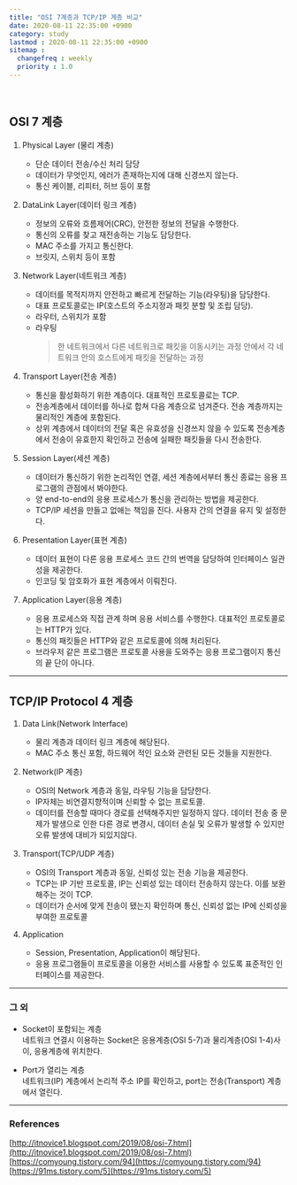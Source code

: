 ```yaml
---
title: "OSI 7계층과 TCP/IP 계층 비교"
date: 2020-08-11 22:35:00 +0900
category: study
lastmod : 2020-08-11 22:35:00 +0900
sitemap :
  changefreq : weekly
  priority : 1.0
---
```


<br>

## OSI 7 계층

1. Physical Layer (물리 계층)
    + 단순 데이터 전송/수신 처리 담당
    + 데이터가 무엇인지, 에러가 존재하는지에 대해 신경쓰지 않는다.
    + 통신 케이블, 리피터, 허브 등이 포함

2. DataLink Layer(데이터 링크 계층)
    + 정보의 오류와 흐름제어(CRC), 안전한 정보의 전달을 수행한다.
    + 통신의 오류를 찾고 재전송하는 기능도 담당한다.
    + MAC 주소를 가지고 통신한다.
    + 브릿지, 스위치 등이 포함

3. Network Layer(네트워크 계층)
    + 데이터를 목적지까지 안전하고 빠르게 전달하는 기능(라우팅)을 담당한다.
    + 대표 프로토콜로는 IP(호스트의 주소지정과 패킷 분할 및 조립 담당).
    + 라우터, 스위치가 포함
    + 라우팅  
      > 한 네트워크에서 다른 네트워크로 패킷을 이동시키는 과정 안에서 각 네트워크 안의 호스트에게 패킷을 전달하는 과정

4. Transport Layer(전송 계층)
    + 통신을 활성화하기 위한 계층이다. 대표적인 프로토콜로는 TCP.
    + 전송계층에서 데이터를 하나로 합쳐 다음 계층으로 넘겨준다. 전송 계층까지는 물리적인 계층에 포함된다.
    + 상위 계층에서 데이터의 전달 혹은 유효성을 신경쓰지 않을 수 있도록 전송계층에서 전송이 유효한지 확인하고 전송에 실패한 패킷들을 다시 전송한다.

5. Session Layer(세션 계층)
    + 데이터가 통신하기 위한 논리적인 연결, 세션 계층에서부터 통신 종료는 응용 프로그램의 관점에서 봐야한다.
    + 양 end-to-end의 응용 프로세스가 통신을 관리하는 방법을 제공한다.
    + TCP/IP 세션을 만들고 없애는 책임을 진다. 사용자 간의 연결을 유지 및 설정한다.

6. Presentation Layer(표현 계층)
    + 데이터 표현이 다른 응용 프로세스 코드 간의 번역을 담당하여 인터페이스 일관성을 제공한다.
    + 인코딩 및 암호화가 표현 계층에서 이뤄진다.

7. Application Layer(응용 계층)
    + 응용 프로세스와 직접 관계 하며 응용 서비스를 수행한다. 대표적인 프로토콜로는 HTTP가 있다.
    + 통신의 패킷들은 HTTP와 같은 프로토콜에 의해 처리된다. 
    + 브라우저 같은 프로그램은 프로토콜 사용을 도와주는 응용 프로그램이지 통신의 끝 단이 아니다.

---

## TCP/IP Protocol 4 계층

1. Data Link(Network Interface)
    + 물리 계층과 데이터 링크 계층에 해당된다.
    + MAC 주소 통신 포함, 하드웨어 적인 요소와 관련된 모든 것들을 지원한다.

2. Network(IP 계층)
    + OSI의 Network 계층과 동일, 라우팅 기능을 담당한다.
    + IP자체는 비연결지향적이며 신뢰할 수 없는 프로토콜.
    + 데이터를 전송할 때마다 경로를 선택해주지만 일정하지 않다. 데이터 전송 중 문제가 발생으로 인한 다른 경로 변경시, 데이터 손실 및 오류가 발생할 수 있지만 오류 발생에 대비가 되있지않다.

3. Transport(TCP/UDP 계층)
    + OSI의 Transport 계층과 동일, 신뢰성 있는 전송 기능을 제공한다.
    + TCP는 IP 기반 프로토콜, IP는 신뢰성 있는 데이터 전송하지 않는다. 이를 보완해주는 것이 TCP.
    + 데이터가 순서에 맞게 전송이 됐는지 확인하며 통신, 신뢰성 없는 IP에 신뢰성을 부여한 프로토콜

4. Application
    + Session, Presentation, Application이 해당된다. 
    + 응용 프로그램들이 프로토콜을 이용한 서비스를 사용할 수 있도록 표준적인 인터페이스를 제공한다.

---

### 그 외

+ Socket이 포함되는 계층  
    네트워크 연결시 이용하는 Socket은 응용계층(OSI 5-7)과 물리계층(OSI 1-4)사이, 응용계층에 위치한다.

+ Port가 열리는 계층  
    네트워크(IP) 계층에서 논리적 주소 IP를 확인하고, port는 전송(Transport) 계층에서 열린다.

---

### References
[http://itnovice1.blogspot.com/2019/08/osi-7.html](http://itnovice1.blogspot.com/2019/08/osi-7.html)  
[https://comyoung.tistory.com/94](https://comyoung.tistory.com/94)  
[https://91ms.tistory.com/5](https://91ms.tistory.com/5)  

